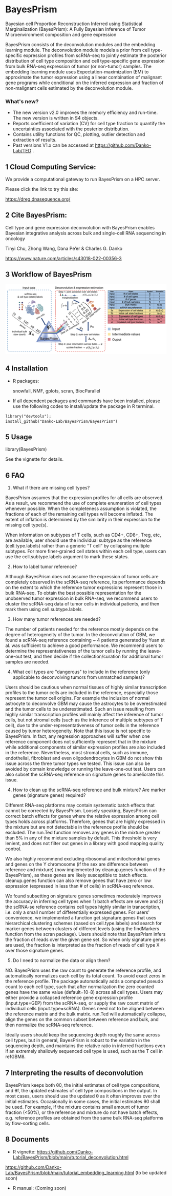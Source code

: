 BayesPrism
========

Bayesian cell Proportion Reconstruction Inferred using Statistical Marginalization (BayesPrism): A Fully Bayesian Inference of Tumor Microenvironment composition and gene expression

BayesPrism consists of the deconvolution modules and the embedding learning module. The deconvolution module models a prior from cell type-specific expression profiles from scRNA-seq to jointly estimate the posterior distribution of cell type composition and cell type-specific gene expression from bulk RNA-seq expression of tumor (or non-tumor) samples. The embedding learning module uses Expectation-maximization (EM) to approximate the tumor expression using a linear combination of malignant gene programs while conditional on the inferred expression and fraction of non-malignant cells estimated by the deconvolution module. 


###  What's new?

* The new version v2.0 improves the memory efficiency and run-time. The new version is written in S4 objects. 
* Reports coefficient of variation (CV) for cell type fraction to quantify the uncertainties associated with the posterior distribution. 
* Contains utility functions for QC, plotting, outlier detection and extraction of results. 
* Past versions V1.x can be accessed at https://github.com/Danko-Lab/TED . 


1 Cloud Computing Service:
---------------

We provide a computational gateway to run BayesPrism on a HPC server. 

Please click the link to try this site:

https://dreg.dnasequence.org/

2 Cite BayesPrism:
-----------

Cell type and gene expression deconvolution with BayesPrism enables Bayesian integrative analysis across bulk and single-cell RNA sequencing in oncology

Tinyi Chu, Zhong Wang, Dana Pe’er & Charles G. Danko 

https://www.nature.com/articles/s43018-022-00356-3

3 Workflow of BayesPrism
--------

<img src="img/img1.png">

4 Installation
--------

* R packages:
	
	snowfall, NMF, gplots, scran, BiocParallel

* If all dependent packages and commands have been installed, please use the following codes to install/update the package in R terminal. 

```````
library("devtools");
install_github("Danko-Lab/BayesPrism/BayesPrism")
```````


5 Usage
----------
library(BayesPrism)

See the vignette for details.

	
6 FAQ
----------------------------------------------------------------------
1) What if there are missing cell types?

BayesPrism assumes that the expression profiles for all cells are observed. As a result, we recommend the use of complete enumeration of cell types whenever possible. When the completeness assumption is violated, the fractions of each of the remaining cell types will become inflated. The extent of inflation is determined by the similarity in their expression to the missing cell type(s).

When information on subtypes of T cells, such as CD4+, CD8+, Treg, etc, are available, user should use the individual subtype as the reference (cell.type.labels) rather than a generic “T cell” by collapsing multiple subtypes. For more finer-grained cell states within each cell type, users can use the cell.subtype.labels argument to mark these states. 

2) How to label tumor reference?

Although BayesPrism does not assume the expression of tumor cells are completely observed in the scRNA-seq reference, its performance depends on the extent to which the reference tumor expressions represent those in bulk RNA-seq. To obtain the best possible representation for the unobserved tumor expression in bulk RNA-seq, we recommend users to cluster the scRNA-seq data of tumor cells in individual patients, and then mark them using cell.subtype.labels. 

3) How many tumor references are needed?

The number of patients needed for the reference mostly depends on the degree of heterogeneity of the tumor. In the deconvolution of GBM, we found a scRNA-seq reference containing ~ 4 patients generated by Yuan et al. was sufficient to achieve a good performance. We recommend users to determine the representativeness of the tumor cells by running the leave-one-out test, and then decide if the collection/curation for additional tumor samples are needed. 

4) What cell types are "dangerous" to include in the reference (only applicable to deconvolving tumors from unmatched samples)?

Users should be cautious when normal tissues of highly similar transcription profiles to the tumor cells are included in the reference, especially those represent the tumor cell origins. For example the inclusion of normal astrocyte to deconvolve GBM may cause the astrocytes to be overestimated and the tumor cells to be underestimated. Such an issue resulting from highly similar transcription profiles will mainly affect the inference of tumor cells, but not stromal cells (such as the inference of multiple subtypes of T cell), due to the under-representativeness of tumor cells in the reference caused by tumor heterogeneity.  Note that this issue is not specific to BayesPrism. In fact, any regression approaches will suffer when one reference component does not sufficiently represent that in the mixture while additional components of similar expression profiles are also included in the reference. Nevertheless, most stromal cells, such as immune, endothelial, fibroblast and even oligodendrocytes in GBM do not show this issue across the three tumor types we tested. This issue can also be avoided by domain knowledge or running the leave-one-out test. Users can also subset the scRNA-seq reference on signature genes to ameliorate this issue.

4) How to clean up the scRNA-seq reference and bulk mixture? Are marker genes (signature genes) required?

Different RNA-seq platforms may contain systematic batch effects that cannot be corrected by BayesPrism. Loosely speaking, BayesPrism can correct batch effects for genes where the relative expression among cell types holds across platforms. Therefore, genes that are highly expressed in the mixture but are not detectable in the reference profile should be excluded. The run.Ted function removes any genes in the mixture greater than 5% in any of the mixture samples by default. This threshold is very lenient, and does not filter out genes in a library with good mapping quality control. 

We also highly recommend  excluding ribosomal and mitochondrial genes and genes on the Y chromosome (if the sex are difference between reference and mixture) (now implemented by cleanup.genes function of the BayesPrism), as these genes are likely susceptible to batch effects. cleanup.genes function can also remove genes that have zero or low expression (expressed in less than # of cells) in scRNA-seq reference.

We found subsetting on signature genes sometimes moderately improves the accuracy in inferring cell types when 1) batch effects are severe and 2) the scRNA-se reference contains cell types highly similar in transcription, i.e. only a small number of differentially expressed genes. For users' convenience, we implemented a function get.signature.genes that uses hierarchical clustering schemes (based on cell.type.labels) and search for marker genes between clusters of different levels (using the findMarkers function from the scran package). Users should note that BayesPrism infers the fraction of reads over the given gene set. So when only signature genes are used, the fraction is interpreted as the fraction of reads of cell type X over those signature genes. 

5) Do I need to normalize the data or align them? 

NO. BayesPrism uses the raw count to generate the reference profile, and automatically normalizes each cell by its total count. To avoid exact zeros in the reference profile. The package automatically adds a computed pseudo count to each cell type, such that after normalization the zero counted genes have the same value (default=10-8) across all cell types. Users may either provide a collapsed reference gene expression profile (input.type=GEP) from the scRNA-seq, or supply the raw count matrix of individual cells (input.type=scRNA). Genes need not to be aligned between the reference matrix and the bulk matrix. run.Ted will automatically collapse, align the genes on the common subset between reference and bulk, and then normalize the scRNA-seq reference. 

Ideally users should keep the sequencing depth roughly the same across cell types, but in general, BayesPrism is robust to the variation in the sequencing depth, and maintains the relative ratio in inferred fractions even if an extremely shallowly sequenced cell type is used, such as the T cell in refGBM8. 

7 Interpreting the results of deconvolution
--------------------------------------------------
BayesPrism keeps both θ0, the initial estimates of cell type compositions, and θf, the updated estimates of cell type compositions in the output. In most cases, users should use the updated θ as it often improves over the initial estimates. Occasionally in some cases, the initial estimates θ0 shall be used. For example, if the mixture contains small amount of tumor fraction (<50%), or the reference and mixture do not have batch effects, e.g. reference profiles are obtained from the same bulk RNA-seq platforms by flow-sorting cells. 

8 Documents
----------

* R vignette:
https://github.com/Danko-Lab/BayesPrism/blob/main/tutorial_deconvolution.html

https://github.com/Danko-Lab/BayesPrism/blob/main/tutorial_embedding_learning.html (to be updated soon)


* R manual:
 (Coming soon)
